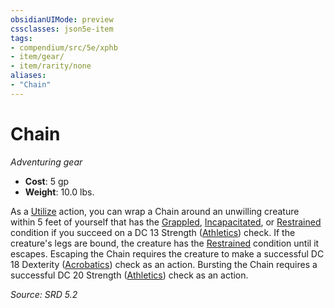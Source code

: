 ```yaml
---
obsidianUIMode: preview
cssclasses: json5e-item
tags:
- compendium/src/5e/xphb
- item/gear/
- item/rarity/none
aliases: 
- "Chain"
---
```

# Chain
*Adventuring gear*  

- **Cost**: 5 gp
- **Weight**: 10.0 lbs.

As a [Utilize](rules/actions.md#Utilize) action, you can wrap a Chain around an unwilling creature within 5 feet of yourself that has the [Grappled](rules/conditions.md#Grappled), [Incapacitated](rules/conditions.md#Incapacitated), or [Restrained](rules/conditions.md#Restrained) condition if you succeed on a DC 13 Strength ([Athletics](rules/skills.md#Athletics)) check. If the creature's legs are bound, the creature has the [Restrained](rules/conditions.md#Restrained) condition until it escapes. Escaping the Chain requires the creature to make a successful DC 18 Dexterity ([Acrobatics](rules/skills.md#Acrobatics)) check as an action. Bursting the Chain requires a successful DC 20 Strength ([Athletics](rules/skills.md#Athletics)) check as an action.

*Source: SRD 5.2*